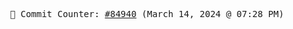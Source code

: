 <p align="center">
    <samp>
        📮 Commit Counter: <a href="https://github.com/Javascript-void0/Javascript-void0/commits/main">#84940</a> (March 14, 2024 @ 07:28 PM)
    </samp>
</p>